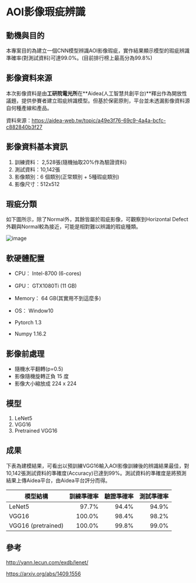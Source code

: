 # AOI影像瑕疵辨識

## 動機與目的

本專案目的為建立一個CNN模型辨識AOI影像瑕疵，實作結果顯示模型的瑕疵辨識準確率(對測試資料)可達99.0%。(目前排行榜上最高分為99.8%)

## 影像資料來源

本次影像資料是由**工研院電光所**在**Aidea(人工智慧共創平台)**釋出作為開放性議題，提供參賽者建立瑕疵辨識模型。但基於保密原則，平台並未透漏影像資料源自何種產線和產品。

資料來源：https://aidea-web.tw/topic/a49e3f76-69c9-4a4a-bcfc-c882840b3f27


## 影像資料基本資訊

1. 訓練資料： 2,528張(隨機抽取20%作為驗證資料)
2. 測試資料：10,142張
3. 影像類別：6 個類別(正常類別 + 5種瑕疵類別)
4. 影像尺寸：512x512

## 瑕疵分類

如下圖所示，除了Normal外，其餘皆屬於瑕疵影像，可觀察到Horizontal Defect外觀與Normal較為接近，可能是相對難以辨識的瑕疵種類。

![image](https://github.com/hcygeorge/aoi_defect_detection/blob/master/aoi_example.png)

## 軟硬體配置

- CPU： Intel-8700 (6-cores)
- GPU： GTX1080Ti (11 GB)
- Memory： 64 GB(其實用不到這麼多)
- OS： Window10

- Pytorch 1.3
- Numpy 1.16.2

## 影像前處理

- 隨機水平翻轉(p=0.5)
- 影像隨機旋轉正負 15 度
- 影像大小縮放成 224 x 224

## 模型

1. LeNet5
2. VGG16
3. Pretrained VGG16

## 成果

下表為建模結果，可看出以預訓練VGG16輸入AOI影像訓練後的辨識結果最佳，對10,142張測試資料的準確度(Accuracy)已達到99%。測試資料的準確度是將預測結果上傳Aidea平台，由Aidea平台評分而得。  



| 模型結構           | 訓練準確率 | 驗證準確率 | 測試準確率 |
| ------------------ | ---------: | ---------: | ---------: |
| LeNet5             |      97.7% |      94.4% |      94.9% |
| VGG16              |     100.0% |      98.4% |      98.2% |
| VGG16 (pretrained) |     100.0% |      99.8% |      99.0% |



## 參考

 http://yann.lecun.com/exdb/lenet/ 

 https://arxiv.org/abs/1409.1556